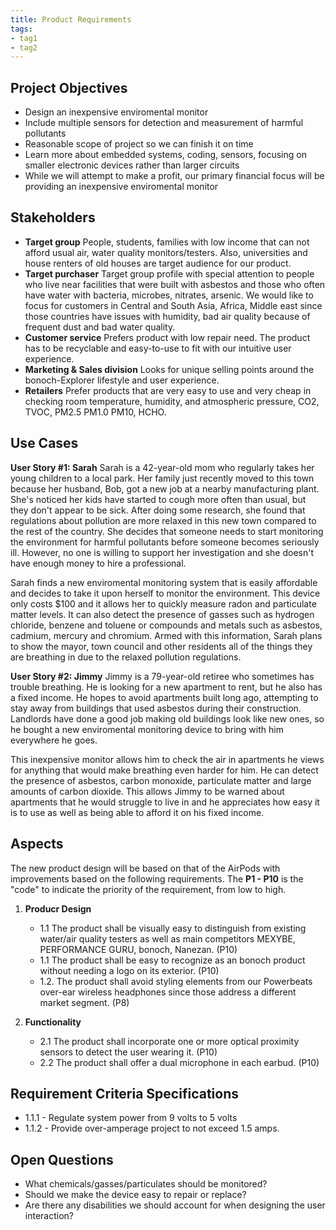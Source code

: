 ```yaml
---
title: Product Requirements
tags:
- tag1
- tag2
---
```


## Project Objectives
- Design an inexpensive enviromental monitor
- Include multiple sensors for detection and measurement of harmful pollutants
- Reasonable scope of project so we can finish it on time
- Learn more about embedded systems, coding, sensors, focusing on smaller electronic devices rather than larger circuits
- While we will attempt to make a profit, our primary financial focus will be providing an inexpensive enviromental monitor


## Stakeholders

- **Target group** People, students, families with low income that can not afford usual air, water quality monitors/testers. Also, universities and house renters of old houses are target audience for our product. 
- **Target purchaser** Target group profile with special attention to people who live near facilities that were built with asbestos and those who often have water with bacteria, microbes, nitrates, arsenic. We would like to focus for customers in Central and South Asia, Africa, Middle east since those countries have issues with humidity, bad air quality because of frequent dust and bad water quality.
- **Customer service** Prefers product with low repair need. The product has to be recyclable and easy-to-use  to fit with our intuitive user experience.
- **Marketing & Sales division** Looks for unique selling points around the bonoch-Explorer lifestyle and user experience.
- **Retailers** Prefer products that are very easy to use and very cheap in checking room temperature, humidity, and atmospheric pressure, CO2, TVOC, PM2.5 PM1.0 PM10, HCHO.


## Use Cases

**User Story #1: Sarah**
Sarah is a 42-year-old mom who regularly takes her young children to a local park. Her family just recently moved to this town because her husband, Bob, got a new job at a nearby manufacturing plant. She's noticed her kids have started to cough more often than usual, but they don't appear to be sick. After doing some research, she found that regulations about pollution are more relaxed in this new town compared to the rest of the country. She decides that someone needs to start monitoring the environment for harmful pollutants before someone becomes seriously ill. However, no one is willing to support her investigation and she doesn't have enough money to hire a professional.

Sarah finds a new enviromental monitoring system that is easily affordable and decides to take it upon herself to monitor the environment. This device only costs $100 and it allows her to quickly measure radon and particulate matter levels. It can also detect the presence of gasses such as hydrogen chloride, benzene and toluene or compounds and metals such as asbestos, cadmium, mercury and chromium. Armed with this information, Sarah plans to show the mayor, town council and other residents all of the things they are breathing in due to the relaxed pollution regulations.

**User Story #2: Jimmy**
Jimmy is a 79-year-old retiree who sometimes has trouble breathing. He is looking for a new apartment to rent, but he also has a fixed income. He hopes to avoid apartments built long ago, attempting to stay away from buildings that used asbestos during their construction. Landlords have done a good job making old buildings look like new ones, so he bought a new enviromental monitoring device to bring with him everywhere he goes.

This inexpensive monitor allows him to check the air in apartments he views for anything that would make breathing even harder for him. He can detect the presence of asbestos, carbon monoxide, particulate matter and large amounts of carbon dioxide. This allows Jimmy to be warned about apartments that he would struggle to live in and he appreciates how easy it is to use as well as being able to afford it on his fixed income.

## Aspects

The new product design will be based on that of the AirPods with improvements based on the following requirements. The **P1 - P10** is the "code" to indicate the priority of the requirement, from low to high.

1. **Producr Design**
   * 1.1 The product shall be visually easy to distinguish from existing water/air quality testers as well as main competitors MEXYBE, PERFORMANCE GURU, bonoch, Nanezan. (P10)
   * 1.1 The product shall be easy to recognize as an bonoch product without needing a logo on its exterior. (P10)
   * 1.2. The product shall avoid styling elements from our Powerbeats over-ear wireless headphones since those address a different market segment. (P8)
  
1. **Functionality**
      * 2.1 The product shall incorporate one or more optical proximity sensors to detect the user wearing it. (P10)
      * 2.2 The product shall offer a dual microphone in each earbud. (P10)

## Requirement Criteria Specifications

* 1.1.1 - Regulate system power from 9 volts to 5 volts
* 1.1.2 - Provide over-amperage project to not exceed 1.5 amps.

## Open Questions

* What chemicals/gasses/particulates should be monitored?
* Should we make the device easy to repair or replace?
* Are there any disabilities we should account for when designing the user interaction?